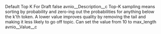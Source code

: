 <?xml version="1.0" encoding="UTF-8"?>
<CustomMetadata xmlns="http://soap.sforce.com/2006/04/metadata" xmlns:xsi="http://www.w3.org/2001/XMLSchema-instance" xmlns:xsd="http://www.w3.org/2001/XMLSchema">
    <label>Default Top K For Draft</label>
    <protected>false</protected>
    <values>
        <field>avnio__Description__c</field>
        <value xsi:type="xsd:string">Top-K sampling means sorting by probability and zero-ing out the probabilities for anything below the k&apos;th token. A lower value improves quality by removing the tail and making it less likely to go off topic. Can set the value from 10 to max_length</value>
    </values>
    <values>
        <field>avnio__Value__c</field>
        <value xsi:nil="true"/>
    </values>
</CustomMetadata>
